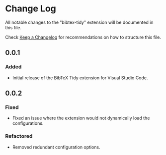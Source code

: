 # Change Log

All notable changes to the "bibtex-tidy" extension will be documented in this file.

Check [Keep a Changelog](http://keepachangelog.com/) for recommendations on how to structure this file.

## 0.0.1

### Added

- Initial release of the BibTeX Tidy extension for Visual Studio Code.

## 0.0.2

### Fixed

- Fixed an issue where the extension would not dynamically load the configurations.

### Refactored

- Removed redundant configuration options.